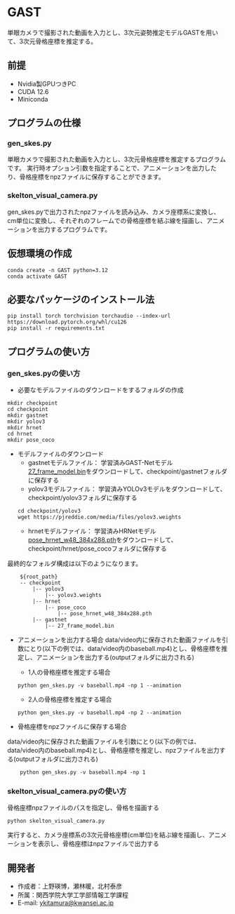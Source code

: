 # GAST
単眼カメラで撮影された動画を入力とし、3次元姿勢推定モデルGASTを用いて、3次元骨格座標を推定する。

## 前提
* Nvidia製GPUつきPC
* CUDA 12.6
* Miniconda

## プログラムの仕様

### gen_skes.py
単眼カメラで撮影された動画を入力とし、3次元骨格座標を推定するプログラムです。
実行時オプション引数を指定することで、アニメーションを出力したり、骨格座標をnpzファイルに保存することができます。

### skelton_visual_camera.py
gen_skes.pyで出力されたnpzファイルを読み込み、カメラ座標系に変換し、cm単位に変換し、それぞれのフレームでの骨格座標を結ぶ線を描画し、アニメーションを出力するプログラムです。


## 仮想環境の作成
```
conda create -n GAST python=3.12
conda activate GAST
```

## 必要なパッケージのインストール法
```
pip install torch torchvision torchaudio --index-url https://download.pytorch.org/whl/cu126
pip install -r requirements.txt
```

## プログラムの使い方

### gen_skes.pyの使い方

* 必要なモデルファイルのダウンロードをするフォルダの作成
```
mkdir checkpoint
cd checkpoint
mkdir gastnet
mkdir yolov3
mkdir hrnet
cd hrnet
mkdir pose_coco
```
* モデルファイルのダウンロード
    * gastnetモデルファイル：
    学習済みGAST-Netモデル[27_frame_model.bin](https://drive.google.com/file/d/1vh29QoxIfNT4Roqw1SuHDxxKex53xlOB/)をダウンロードして、checkpoint/gastnetフォルダに保存する
    * yolov3モデルファイル：
    学習済みYOLOv3モデルをダウンロードして、checkpoint/yolov3フォルダに保存する
    ```
    cd checkpoint/yolov3
    wget https://pjreddie.com/media/files/yolov3.weights
    ```
    * hrnetモデルファイル：
    学習済みHRNetモデル[pose_hrnet_w48_384x288.pth](https://drive.google.com/file/d/1UoJhTtjHNByZSm96W3yFTfU5upJnsKiS/view)をダウンロードして、checkpoint/hrnet/pose_cocoフォルダに保存する
    

最終的なフォルダ構成は以下のようになります。
```
    ${root_path}
    -- checkpoint
        |-- yolov3
            |-- yolov3.weights
        |-- hrnet
            |-- pose_coco
                |-- pose_hrnet_w48_384x288.pth
        |-- gastnet
            |-- 27_frame_model.bin
```



* アニメーションを出力する場合
data/video内に保存された動画ファイルを引数にとり(以下の例では、data/video内のbaseball.mp4)とし、骨格座標を推定し、アニメーションを出力する(outputフォルダに出力される)

    * 1人の骨格座標を推定する場合
    ```
    python gen_skes.py -v baseball.mp4 -np 1 --animation
    ```

    * 2人の骨格座標を推定する場合
    ```
    python gen_skes.py -v baseball.mp4 -np 2 --animation
    ```


* 骨格座標をnpzファイルに保存する場合

data/video内に保存された動画ファイルを引数にとり(以下の例では、data/video内のbaseball.mp4)とし、骨格座標を推定し、npzファイルを出力する(outputフォルダに出力される)

```
    python gen_skes.py -v baseball.mp4 -np 1
```

### skelton_visual_camera.pyの使い方

骨格座標npzファイルのパスを指定し、骨格を描画する

```
python skelton_visual_camera.py
```
実行すると、カメラ座標系の3次元骨格座標(cm単位)を結ぶ線を描画し、アニメーションを表示し、骨格座標はnpzファイルで出力する


## 開発者

* 作成者：上野瑛博，瀬林暖，北村泰彦
* 所属：関西学院大学工学部情報工学課程
* E-mail: ykitamura@kwansei.ac.jp



